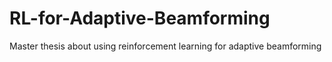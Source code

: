 # RL-for-Adaptive-Beamforming
Master thesis about using reinforcement learning for adaptive beamforming

